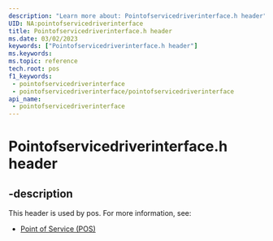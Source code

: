 ```yaml
---
description: "Learn more about: Pointofservicedriverinterface.h header"
UID: NA:pointofservicedriverinterface
title: Pointofservicedriverinterface.h header
ms.date: 03/02/2023
keywords: ["Pointofservicedriverinterface.h header"]
ms.keywords: 
ms.topic: reference
tech.root: pos
f1_keywords:
 - pointofservicedriverinterface
 - pointofservicedriverinterface/pointofservicedriverinterface
api_name:
 - pointofservicedriverinterface
---
```


# Pointofservicedriverinterface.h header

## -description

This header is used by pos. For more information, see:

- [Point of Service (POS)](../_pos/index.md)
